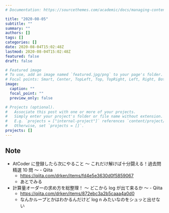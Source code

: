 ```yaml
---
# Documentation: https://sourcethemes.com/academic/docs/managing-content/

title: "2020-08-05"
subtitle: ""
summary: ""
authors: []
tags: []
categories: []
date: 2020-08-04T15:02:48Z
lastmod: 2020-08-04T15:02:48Z
featured: false
draft: false

# Featured image
# To use, add an image named `featured.jpg/png` to your page's folder.
# Focal points: Smart, Center, TopLeft, Top, TopRight, Left, Right, BottomLeft, Bottom, BottomRight.
image:
  caption: ""
  focal_point: ""
  preview_only: false

# Projects (optional).
#   Associate this post with one or more of your projects.
#   Simply enter your project's folder or file name without extension.
#   E.g. `projects = ["internal-project"]` references `content/project/deep-learning/index.md`.
#   Otherwise, set `projects = []`.
projects: []
---
```


## Note

* AtCoder に登録したら次にやること ～ これだけ解けば十分闘える！過去問精選 10 問 ～ - Qiita
  * https://qiita.com/drken/items/fd4e5e3630d0f5859067
  * あとでみる
* 計算量オーダーの求め方を総整理！ 〜 どこから log が出て来るか 〜 - Qiita
  * https://qiita.com/drken/items/872ebc3a2b5caaa4a0d0
  * なんかループとかはわかるんだけど log n みたいなのをシュッと出せない
